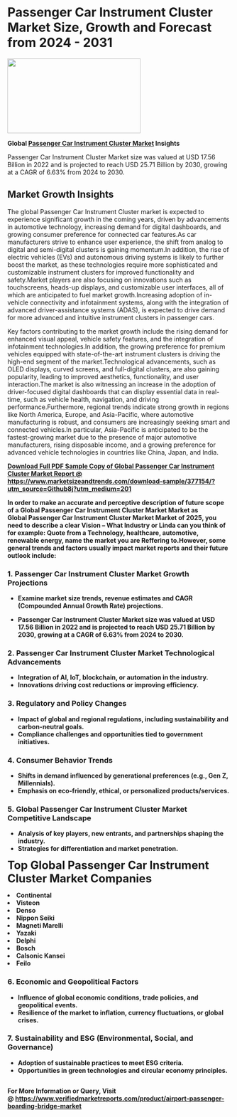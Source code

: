 <H1>Passenger Car Instrument Cluster Market Size, Growth and Forecast from 2024 - 2031</H1><img class="aligncenter size-medium wp-image-584254" src="https://thirdeyenews.in/wp-content/uploads/2024/09/Global-Market-Research-300x168.jpeg" alt="" width="300" height="168" /><p><strong>Global&nbsp;<a href="https://www.marketsizeandtrends.com/download-sample/377154/?utm_source=Github8j?utm_medium=201">Passenger Car Instrument Cluster Market</a> Insights</strong></p><p>Passenger Car Instrument Cluster Market size was valued at USD 17.56 Billion in 2022 and is projected to reach USD 25.71 Billion by 2030, growing at a CAGR of 6.63% from 2024 to 2030.</p><p><h2>Market Growth Insights</h2> <p>The global Passenger Car Instrument Cluster market is expected to experience significant growth in the coming years, driven by advancements in automotive technology, increasing demand for digital dashboards, and growing consumer preference for connected car features.As car manufacturers strive to enhance user experience, the shift from analog to digital and semi-digital clusters is gaining momentum.In addition, the rise of electric vehicles (EVs) and autonomous driving systems is likely to further boost the market, as these technologies require more sophisticated and customizable instrument clusters for improved functionality and safety.Market players are also focusing on innovations such as touchscreens, heads-up displays, and customizable user interfaces, all of which are anticipated to fuel market growth.Increasing adoption of in-vehicle connectivity and infotainment systems, along with the integration of advanced driver-assistance systems (ADAS), is expected to drive demand for more advanced and intuitive instrument clusters in passenger cars.</p> <p><strong><a href="#"></a></strong></p> <p>Key factors contributing to the market growth include the rising demand for enhanced visual appeal, vehicle safety features, and the integration of infotainment technologies.In addition, the growing preference for premium vehicles equipped with state-of-the-art instrument clusters is driving the high-end segment of the market.Technological advancements, such as OLED displays, curved screens, and full-digital clusters, are also gaining popularity, leading to improved aesthetics, functionality, and user interaction.The market is also witnessing an increase in the adoption of driver-focused digital dashboards that can display essential data in real-time, such as vehicle health, navigation, and driving performance.Furthermore, regional trends indicate strong growth in regions like North America, Europe, and Asia-Pacific, where automotive manufacturing is robust, and consumers are increasingly seeking smart and connected vehicles.In particular, Asia-Pacific is anticipated to be the fastest-growing market due to the presence of major automotive manufacturers, rising disposable income, and a growing preference for advanced vehicle technologies in countries like China, Japan, and India.</p> <p><strong><a href="#"></p><p><span class=""><strong>Download Full PDF Sample Copy of Global Passenger Car Instrument Cluster Market Report</strong> @ <a href="https://www.marketsizeandtrends.com/download-sample/377154/?utm_source=Github8j?utm_medium=201" target="_blank">https://www.marketsizeandtrends.com/download-sample/377154/?utm_source=Github8j?utm_medium=201</a></span></p><p>In order to make an accurate and perceptive description of future scope of a Global&nbsp;Passenger Car Instrument Cluster Market Market as Global&nbsp;Passenger Car Instrument Cluster Market Market of 2025, you need to describe a clear Vision &ndash; What Industry or Linda can you think of for example: Quote from a Technology, healthcare, automotive, renewable energy, name the market you are Reffering to.However, some general trends and factors usually impact market reports and their future outlook include:</p><h3>1.&nbsp;<strong>Passenger Car Instrument Cluster Market Growth Projections</strong></h3><ul><li>Examine market size trends, revenue estimates and CAGR (Compounded Annual Growth Rate) projections.</li><li><p>Passenger Car Instrument Cluster Market size was valued at USD 17.56 Billion in 2022 and is projected to reach USD 25.71 Billion by 2030, growing at a CAGR of 6.63% from 2024 to 2030.</p></li></ul><h3>2.&nbsp;<strong>Passenger Car Instrument Cluster Market Technological Advancements</strong></h3><ul><li>Integration of AI, IoT, blockchain, or automation in the industry.</li><li>Innovations driving cost reductions or improving efficiency.</li></ul><h3>3.&nbsp;<strong>Regulatory and Policy Changes</strong></h3><ul><li>Impact of global and regional regulations, including sustainability and carbon-neutral goals.</li><li>Compliance challenges and opportunities tied to government initiatives.</li></ul><h3>4.&nbsp;<strong>Consumer Behavior Trends</strong></h3><ul><li>Shifts in demand influenced by generational preferences (e.g., Gen Z, Millennials).</li><li>Emphasis on eco-friendly, ethical, or personalized products/services.</li></ul><h3>5.&nbsp;<strong>Global Passenger Car Instrument Cluster Market Competitive Landscape</strong></h3><ul><li>Analysis of key players, new entrants, and partnerships shaping the industry.</li><li>Strategies for differentiation and market penetration.</li></ul><p data-pm-slice="1 1 []"><span style="color: inherit; font-family: inherit; font-size: 25px;">Top Global Passenger Car Instrument Cluster Market Companies</span></p><div class="" data-test-id=""><p><li>Continental</li><li> Visteon</li><li> Denso</li><li> Nippon Seiki</li><li> Magneti Marelli</li><li> Yazaki</li><li> Delphi</li><li> Bosch</li><li> Calsonic Kansei</li><li> Feilo</li></p></div><h3>6.&nbsp;<strong>Economic and Geopolitical Factors</strong></h3><ul><li>Influence of global economic conditions, trade policies, and geopolitical events.</li><li>Resilience of the market to inflation, currency fluctuations, or global crises.</li></ul><h3>7.&nbsp;<strong>Sustainability and ESG (Environmental, Social, and Governance)</strong></h3><ul><li>Adoption of sustainable practices to meet ESG criteria.</li><li>Opportunities in green technologies and circular economy principles.</li></ul><h2><strong style="font-size: 14px;">For More Information or Query, Visit @&nbsp;</strong><a style="background-color: #ffffff; font-size: 14px;" href="https://www.marketsizeandtrends.com/report/passenger-car-instrument-cluster-market/" target="_blank">https://www.verifiedmarketreports.com/product/airport-passenger-boarding-bridge-market</a></h2>